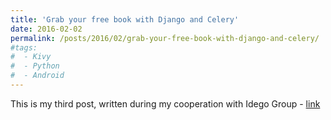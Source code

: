 ```yaml
---
title: 'Grab your free book with Django and Celery'
date: 2016-02-02
permalink: /posts/2016/02/grab-your-free-book-with-django-and-celery/
#tags:
#  - Kivy
#  - Python
#  - Android
---
```


This is my third post, written during my cooperation with Idego Group - <a href="https://idego-group.com/blog/grab-your-free-book-with-django-and-celery/" target="_blank">link</a>
